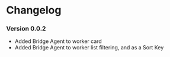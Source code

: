 # Changelog

### Version 0.0.2
- Added Bridge Agent to worker card
- Added Bridge Agent to worker list filtering, and as a Sort Key
